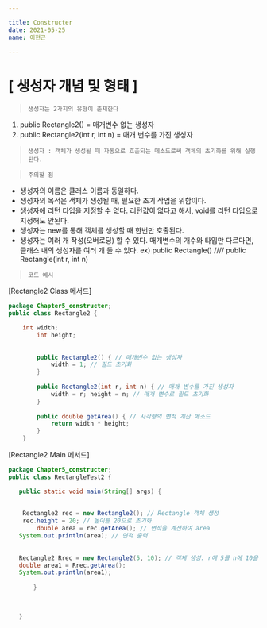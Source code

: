 ```yaml
---

title: Constructer
date: 2021-05-25
name: 이현곤

---
```

# [ 생성자 개념 및 형태 ] 

> ` 생성자는 2가지의 유형이 존재한다 `

1. public Rectangle2()  = 매개변수 없는 생성자 
2. public Rectangle2(int r, int n)  = 매개 변수를 가진 생성자

> ` 생성자 : 객체가 생성될 때 자동으로 호출되는 메소드로써 객체의 초기화를 위해 실행된다. `

> ` 주의할 점 `
* 생성자의 이름은 클래스 이름과 동일하다.
* 생성자의 목적은 객체가 생성될 때, 필요한 초기 작업을 위함이다.
* 생성자에 리턴 타입을 지정할 수 없다. 리턴값이 없다고 해서, void를 리턴 타입으로 지정해도 안된다.
* 생성자는 new를 통해 객체를 생성할 때 한번만 호출된다.
* 생성자는 여러 개 작성(오버로딩) 할 수 있다.
  매개변수의 개수와 타입만 다르다면, 클래스 내의 생성자를 여러 개 둘 수 있다.
  ex) public Rectangle()  ////  public Rectangle(int r, int n)
      
> ` 코드 예시 `

[Rectangle2 Class 메서드] 

```java
package Chapter5_constructer;
public class Rectangle2 {

	int width;
        int height;
	
       
	    public Rectangle2() { // 매개변수 없는 생성자
	        width = 1; // 필드 초기화
	    }
	 
	    public Rectangle2(int r, int n) { // 매개 변수를 가진 생성자
	        width = r; height = n; // 매개 변수로 필드 초기화
	    }
	    
	    public double getArea() { // 사각형의 면적 계산 메소드
	        return width * height;
	    }
	}
  ```
 [Rectangle2 Main 메서드] 
 
 ```java
 package Chapter5_constructer;
 public class RectangleTest2 {

	public static void main(String[] args) {
	
		
	 Rectangle2 rec = new Rectangle2(); // Rectangle 객체 생성
	 rec.height = 20; // 높이를 20으로 초기화
         double area = rec.getArea(); // 면적을 계산하여 area 
	System.out.println(area); // 면적 출력
		 
		 
	Rectangle2 Rrec = new Rectangle2(5, 10); // 객체 생성. r에 5를 n에 10을 넣어 초기화.
	double area1 = Rrec.getArea();
	System.out.println(area1);
	 
	    }
	

		  
	}
 ```		
